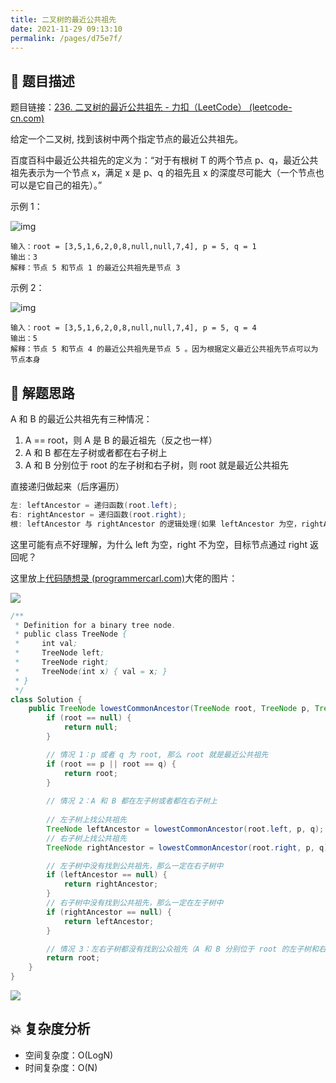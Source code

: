 ```yaml
---
title: 二叉树的最近公共祖先
date: 2021-11-29 09:13:10
permalink: /pages/d75e7f/
---
```


## 📃 题目描述

题目链接：[236. 二叉树的最近公共祖先 - 力扣（LeetCode） (leetcode-cn.com)](https://leetcode-cn.com/problems/lowest-common-ancestor-of-a-binary-tree/)

给定一个二叉树, 找到该树中两个指定节点的最近公共祖先。

百度百科中最近公共祖先的定义为：“对于有根树 T 的两个节点 p、q，最近公共祖先表示为一个节点 x，满足 x 是 p、q 的祖先且 x 的深度尽可能大（一个节点也可以是它自己的祖先）。”

示例 1：

![img](https://assets.leetcode.com/uploads/2018/12/14/binarytree.png)

```
输入：root = [3,5,1,6,2,0,8,null,null,7,4], p = 5, q = 1
输出：3
解释：节点 5 和节点 1 的最近公共祖先是节点 3
```

示例 2：

![img](https://assets.leetcode.com/uploads/2018/12/14/binarytree.png)

```
输入：root = [3,5,1,6,2,0,8,null,null,7,4], p = 5, q = 4
输出：5
解释：节点 5 和节点 4 的最近公共祖先是节点 5 。因为根据定义最近公共祖先节点可以为节点本身
```

## 🔔 解题思路

A 和 B 的最近公共祖先有三种情况：

1. A == root，则 A 是 B 的最近祖先（反之也一样）
2. A 和 B 都在左子树或者都在右子树上
3. A 和 B 分别位于 root 的左子树和右子树，则 root 就是最近公共祖先

直接递归做起来（后序遍历）

```java
左: leftAncestor = 递归函数(root.left);
右: rightAncestor = 递归函数(root.right);
根: leftAncestor 与 rightAncestor 的逻辑处理(如果 leftAncestor 为空，rightAncestor 不为空，就返回 rightAncestor，说明目标节点是通过 rightAncestor 返回的，反之依然)
```

这里可能有点不好理解，为什么 left 为空，right 不为空，目标节点通过 right 返回呢？

这里放上[代码随想录 (programmercarl.com)](https://www.programmercarl.com/0236.二叉树的最近公共祖先.html#java)大佬的图片：

![](https://img-blog.csdnimg.cn/20210204151125844.png)


```java
/**
 * Definition for a binary tree node.
 * public class TreeNode {
 *     int val;
 *     TreeNode left;
 *     TreeNode right;
 *     TreeNode(int x) { val = x; }
 * }
 */
class Solution {
    public TreeNode lowestCommonAncestor(TreeNode root, TreeNode p, TreeNode q) {
        if (root == null) {
            return null;
        }

        // 情况 1：p 或者 q 为 root, 那么 root 就是最近公共祖先
        if (root == p || root == q) {
            return root;
        }
		
        // 情况 2：A 和 B 都在左子树或者都在右子树上
        
        // 左子树上找公共祖先
        TreeNode leftAncestor = lowestCommonAncestor(root.left, p, q);
        // 右子树上找公共祖先
        TreeNode rightAncestor = lowestCommonAncestor(root.right, p, q);

        // 左子树中没有找到公共祖先，那么一定在右子树中
        if (leftAncestor == null) {
            return rightAncestor;
        }
        // 右子树中没有找到公共祖先，那么一定在左子树中
        if (rightAncestor == null) {
            return leftAncestor;
        }

        // 情况 3：左右子树都没有找到公众祖先（A 和 B 分别位于 root 的左子树和右子树），那么 root 就是最近公共祖先
        return root;
    }
}
```

![](https://gitee.com/veal98/images/raw/master/img/20211129093322.png)

## 💥 复杂度分析

- 空间复杂度：O(LogN)
- 时间复杂度：O(N)

